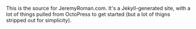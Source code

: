 This is the source for JeremyRoman.com. It's a Jekyll-generated site,
with a lot of things pulled from OctoPress to get started (but a lot of
thigns stripped out for simplicity).
